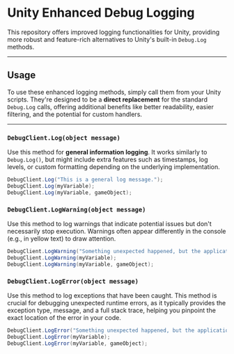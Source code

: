 # Unity Enhanced Debug Logging

This repository offers improved logging functionalities for Unity, providing more robust and feature-rich alternatives to Unity's built-in `Debug.Log` methods.

---

## Usage

To use these enhanced logging methods, simply call them from your Unity scripts. They're designed to be a **direct replacement** for the standard `Debug.Log` calls, offering additional benefits like better readability, easier filtering, and the potential for custom handlers.

---

### `DebugClient.Log(object message)`

Use this method for **general information logging**. It works similarly to `Debug.Log()`, but might include extra features such as timestamps, log levels, or custom formatting depending on the underlying implementation.

```csharp
DebugClient.Log("This is a general log message.");
DebugClient.Log(myVariable);
DebugClient.Log(myVariable, gameObject);
````

### `DebugClient.LogWarning(object message)`

Use this method to log warnings that indicate potential issues but don't necessarily stop execution. Warnings often appear differently in the console (e.g., in yellow text) to draw attention.

```csharp
DebugClient.LogWarning("Something unexpected happened, but the application can continue.");
DebugClient.LogWarning(myVariable);
DebugClient.LogWarning(myVariable, gameObject);
````

### `DebugClient.LogError(object message)`

Use this method to log exceptions that have been caught. This method is crucial for debugging unexpected runtime errors, as it typically provides the exception type, message, and a full stack trace, helping you pinpoint the exact location of the error in your code.

```csharp
DebugClient.LogError("Something unexpected happened, but the application can continue.");
DebugClient.LogError(myVariable);
DebugClient.LogError(myVariable, gameObject);
````
